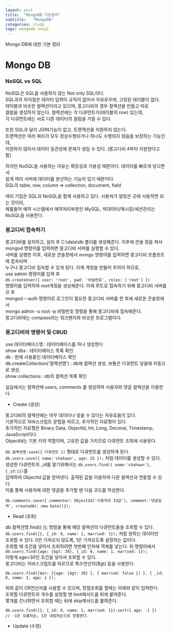 ```yaml
---
layout: post
title:  "MongoDB 기본정리"
subtitle:   "MongoDB"
categories: study
tags: mongodb nosql
---
```


Mongo DB에 대한 기본 정리

# Mongo DB

### NoSQL vs SQL

NoSQL은 SQL을 사용하지 않는 Not only SQL이다.  
SQL과의 차이점은 데이터 입력이 규칙이 없어서 자유로우며, 고정된 테이블이 없다.  
테이블과 비슷한 컬렉션이라고 있으며, 몽고디비의 경우 컬렉션을 만들고 따로  
컬럼을 생성하지 않는다. 컬렉션에는 각 다큐먼트가(테이블의 row) 있는데,  
각 다큐먼트에는 서로 다른 데이터의 컬럼을 가질 수 있다.  

또한 SQL과 달리 JOIN기능이 없고, 트랜잭션을 지원하지 않는다.  
트랜잭션은 여러 쿼리가 모두 정상수행되거나 하나도 수행되지 않음을 보장하는 기능인데,  
지원하지 않아서 데이터 일관성에 문제가 생길 수 있다. (몽고디비 4부터 지원한다고 함)  

하지만 NoSQL을 사용하는 이유는 확장성과 가용성 때문이다. 데이터를 빠르게 넣으면서  
쉽게 여러 서버에 데이터를 분산하는 기능이 있기 때문이다.  
SQL의 table, row, column => collection, document, field  

여러 기업은 SQL과 NoSQL을 함께 사용하고 있다. 사용처가 알맞은 곳에 사용하면 되는 것이라,  
예를들어 예약 시스템에서 예약처리부분은 MySQL, 빅데이터/메시징/세션관리는 NoSQL을 사용한다.  

### 몽고디비 접속하기

몽고디비를 설치하고, 설치 후 C:\data\db 폴더를 생성해준다. 이후에 콘솔 창을 켜서  
mongod 명령어를 입력하면 몽고디비 서버를 실행할 수 있다.  
서버를 실행한 이후, 새로운 콘솔창에서 mongo 명령어를 입력하면 몽고디비 프롬프트에 접속되며  
누구나 몽고디비 접속할 수 있게 된다. 이제 계정을 만들어 주어야 하므로,  
use admin 명령어를 입력 후  
`db.createUser({ user: 'root', pwd: '비밀번호', roles: ['root'] })`  
명령어를 입력하여 root계정을 생성해준다. 이제 루트로 접속하기 위해 몽고디비 서버를 끈 후  
mongod --auth 명령어로 로그인이 필요한 몽고디비 서버를 켠 후에 새로운 콘솔창에서  
mongo admin -u root -p 비밀번호 명령을 통해 몽고디비에 접속해준다.  
몽고디비에는 compass라는 워크벤치와 비슷한 프로그램이다.  

### 몽고디비의 명령어 및 CRUD

use 데이터베이스명 : 데이터베이스를 하나 생성한다  
show dbs : 데이터베이스 목록 확인  
db : 현재 사용중인 데이터베이스 확인  
db.createCollection('컬렉션명') : db에 컬렉션 생성. 보통은 다큐먼트 넣을때 자동으로 생성.  
show collections : db의 컬렉션 목록 확인

실습에서는 컬렉션에 users, comments 를 생성하여 사용자와 댓글 컬렉션을 이용한다.  
* Create (생성)  

몽고디비의 컬렉션에는 아무 데이터나 넣을 수 있다는 자유로움이 있다.  
기본적으로 자바스크립트 문법을 따르고, 추가적인 자료형이 있다.  
추가적인 자료형은 Binary Data, ObjectId, Int, Long, Decimal, Timestamp, JavaScript이다.  
ObjectId는 기본 키의 역할이며, 고유한 값을 가지므로 다큐먼트 조회에 사용된다.  

`db.컬렉션명.save({ 다큐먼트 })` 형태로 다큐먼트를 생성하게 된다.  
`db.users.save({ name:'chahaun', age: 25 });` 처럼 데이터를 생성할 수 있다.  
생성한 다큐먼트의 \_id를 알기위해서는 `db.users.find({ name:'chahaun'}, {_id:1})`를  
입력하여 ObjectId 값을 얻어낸다. 출력된 값을 이용하여 다른 컬렉션과 연동할 수 있다.  
이를 통해 사용자에 대한 댓글을 추가할 땐 다음 코드를 작성한다.  
~~~
db.comments.save({ commenter: ObjectId('사용자의 Id값'), comment:'댓글입력', createdAt: new Date()});
~~~

* Read (조회)  

db.컬렉션명.find({ }); 명령을 통해 해당 컬렉션의 다큐먼트들을 조회할 수 있다.  
`db.users.find({}, {_id: 0, name: 1, married: 1});` 처럼 원하는 데이터만  
조회할 수 있다. 0은 가져오지 않도록, 1은 가져오도록 설정하는 값이다.  
조회할 때 조건을 넣어서 조회하려면 첫번째 인자에 객체를 넣는다.  위 명령어에서  
`db.users.find({age: {$gt: 30}, {_id: 0, name: 1, married: 1});`  
이렇게 age\>30인 조건을 넣어서 조회할 수 있다.  
몽고디비는 자바스크립트를 따르므로 특수연산자($gt) 등을 사용한다.  
~~~
db.users.find({$or: [{age: {$gt: 30} }, { married: false }] }, { _id: 0, name: 1, age: 1 });
~~~
위와 같이 OR연산자를 사용할 수 있으며, 정렬조회를 할때는 아래와 같이 입력한다.  
조회할 다큐먼트의 개수를 설정할 땐 limit메서드를 뒤에 붙여준다.  
몇개를 건너뛰면서 조회할 때는 뒤에 skip메서드를 붙여준다.  
~~~
db.users.find({}, {_id: 0, name: 1, married: 1}).sort({ age: -1 })
// -1은 오름차순, 1은 내림차순으로 정렬한다.
~~~

* Update (수정)  

